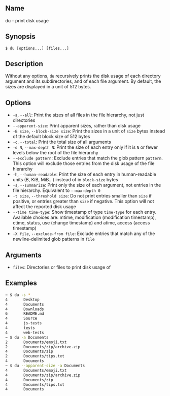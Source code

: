## Name

du - print disk usage

## Synopsis

```**sh
$ du [options...] [files...]
```

## Description

Without any options, `du` recursively prints the disk usage of each directory argument and its subdirectories, and of each file argument. By default, the sizes are displayed in a unit of 512 bytes.

## Options

* `-a`, `--all`: Print the sizes of all files in the file hierarchy, not just directories
* `--apparent-size`: Print apparent sizes, rather than disk usage
* `-B size`, `--block-size size`: Print the sizes in a unit of `size` bytes instead of the default block size of 512 bytes
* `-c`. `--total`: Print the total size of all arguments
* `-d N`, `--max-depth N`: Print the size of each entry only if it is `N` or fewer levels below the root of the file hierarchy
* `--exclude pattern`: Exclude entries that match the glob pattern `pattern`. This option will exclude those entries from the disk usage of the file hierarchy
* `-h`, `--human-readable`: Print the size of each entry in human-readable units (B, KiB, MiB...) instead of in `block-size` bytes
* `-s`, `--summarize`: Print only the size of each argument, not entries in the file hierarchy. Equivalent to `--max-depth 0`
* `-t size`, `--threshold size`: Do not print entries smaller than `size` if positive, or entries greater than `size` if negative. This option will not affect the reported disk usage
* `--time time-type`: Show timestamp of type `time-type` for each entry. Available choices are: mtime, modification (modification timestamp), ctime, status, use (change timestamp) and atime, access (access timestamp)
* `-X file`, `--exclude-from file`: Exclude entries that match any of the newline-delimited glob patterns in `file`

## Arguments

* `files`: Directories or files to print disk usage of

## Examples

```sh
~ $ du -s *
4       Desktop
4       Documents
4       Downloads
6       README.md
4       Source
4       js-tests
4       tests
4       web-tests
~ $ du -a Documents
2       Documents/emoji.txt
2       Documents/zip/archive.zip
4       Documents/zip
2       Documents/tips.txt
4       Documents
~ $ du --apparent-size -a Documents
4       Documents/emoji.txt
4       Documents/zip/archive.zip
4       Documents/zip
4       Documents/tips.txt
4       Documents
```
